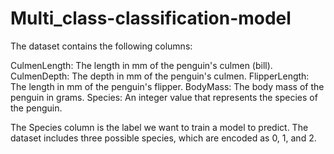 # Multi_class-classification-model
The dataset contains the following columns:

CulmenLength: The length in mm of the penguin's culmen (bill).
CulmenDepth: The depth in mm of the penguin's culmen.
FlipperLength: The length in mm of the penguin's flipper.
BodyMass: The body mass of the penguin in grams.
Species: An integer value that represents the species of the penguin.


The Species column is the label we want to train a model to predict. The dataset includes three possible species, which are encoded as 0, 1, and 2.



